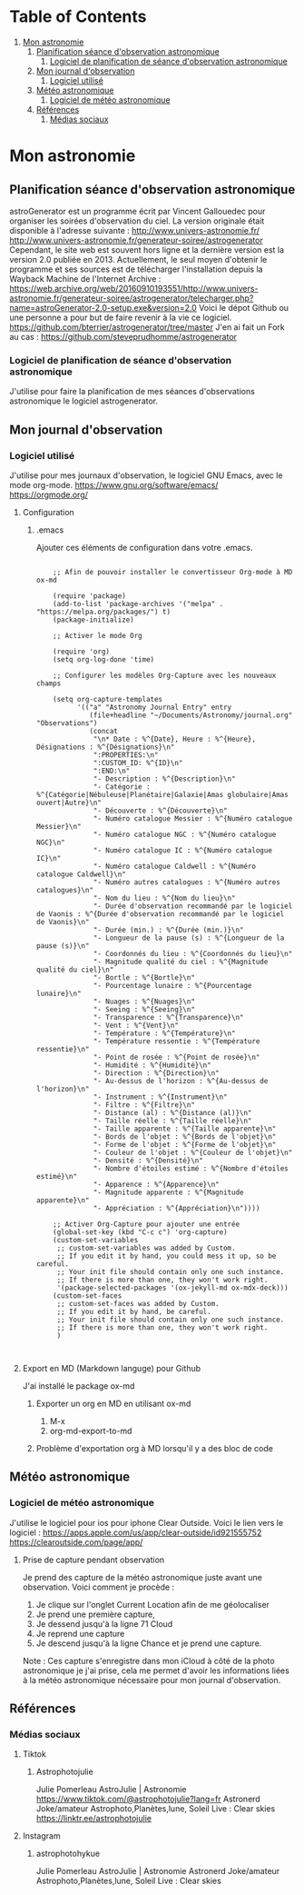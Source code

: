 
# Table of Contents

1.  [Mon astronomie](#org5ec2e94)
    1.  [Planification séance d'observation astronomique](#org2742bfc)
        1.  [Logiciel de planification de séance d'observation astronomique](#orgd3aefcc)
    2.  [Mon journal d'observation](#org9a5dae4)
        1.  [Logiciel utilisé](#org5926b1f)
    3.  [Météo astronomique](#orgbf30f21)
        1.  [Logiciel de météo astronomique](#org4a4e036)
    4.  [Références](#org38a21cf)
        1.  [Médias sociaux](#orgd53ed83)


<a id="org5ec2e94"></a>

# Mon astronomie


<a id="org2742bfc"></a>

## Planification séance d'observation astronomique

astroGenerator est un programme écrit par Vincent Gallouedec pour organiser les soirées d'observation du ciel.
La version originale était disponible à l'adresse suivante :
<http://www.univers-astronomie.fr/>
<http://www.univers-astronomie.fr/generateur-soiree/astrogenerator>
Cependant, le site web est souvent hors ligne et la dernière version est la version 2.0 publiée en 2013.
Actuellement, le seul moyen d'obtenir le programme et ses sources est de télécharger l'installation depuis la Wayback Machine de l'Internet Archive :
<https://web.archive.org/web/20160910193551/http://www.univers-astronomie.fr/generateur-soiree/astrogenerator/telecharger.php?name=astroGenerator-2.0-setup.exe&version=2.0>
Voici le dépot Github ou une personne a pour but de faire revenir à la vie ce logiciel.
<https://github.com/bterrier/astrogenerator/tree/master>
J'en ai fait un Fork au cas :
<https://github.com/steveprudhomme/astrogenerator>


<a id="orgd3aefcc"></a>

### Logiciel de planification de séance d'observation astronomique

J'utilise pour faire la planification de mes séances d'observations astronomique le logiciel astrogenerator. 


<a id="org9a5dae4"></a>

## Mon journal d'observation


<a id="org5926b1f"></a>

### Logiciel utilisé

J'utilise pour mes journaux d'observation, le logiciel GNU Emacs, avec le mode org-mode.
<https://www.gnu.org/software/emacs/>
<https://orgmode.org/>

1.  Configuration

    1.  .emacs
    
        Ajouter ces éléments de configuration dans votre .emacs.
		```elisp
        
            ;; Afin de pouvoir installer le convertisseur Org-mode à MD ox-md
            
            (require 'package)
            (add-to-list 'package-archives '("melpa" . "https://melpa.org/packages/") t)
            (package-initialize)
            
            ;; Activer le mode Org
            
            (require 'org)
            (setq org-log-done 'time)
            
            ;; Configurer les modèles Org-Capture avec les nouveaux champs
            
            (setq org-capture-templates
                  '(("a" "Astronomy Journal Entry" entry
                     (file+headline "~/Documents/Astronomy/journal.org" "Observations")
                     (concat
                      "\n* Date : %^{Date}, Heure : %^{Heure}, Désignations : %^{Désignations}\n"
                      ":PROPERTIES:\n"
                      ":CUSTOM_ID: %^{ID}\n"
                      ":END:\n"
                      "- Description : %^{Description}\n"
                      "- Catégorie : %^{Catégorie|Nébuleuse|Planétaire|Galaxie|Amas globulaire|Amas ouvert|Autre}\n"
                      "- Découverte : %^{Découverte}\n"
                      "- Numéro catalogue Messier : %^{Numéro catalogue Messier}\n"
                      "- Numéro catalogue NGC : %^{Numéro catalogue NGC}\n"
                      "- Numéro catalogue IC : %^{Numéro catalogue IC}\n"
                      "- Numéro catalogue Caldwell : %^{Numéro catalogue Caldwell}\n"
                      "- Numéro autres catalogues : %^{Numéro autres catalogues}\n"
                      "- Nom du lieu : %^{Nom du lieu}\n"
                      "- Durée d'observation recommandé par le logiciel de Vaonis : %^{Durée d'observation recommandé par le logiciel de Vaonis}\n"
                      "- Durée (min.) : %^{Durée (min.)}\n"
                      "- Longueur de la pause (s) : %^{Longueur de la pause (s)}\n"
                      "- Coordonnés du lieu : %^{Coordonnés du lieu}\n"
                      "- Magnitude qualité du ciel : %^{Magnitude qualité du ciel}\n"
                      "- Bortle : %^{Bortle}\n"
                      "- Pourcentage lunaire : %^{Pourcentage lunaire}\n"
                      "- Nuages : %^{Nuages}\n"
                      "- Seeing : %^{Seeing}\n"
                      "- Transparence : %^{Transparence}\n"
                      "- Vent : %^{Vent}\n"
                      "- Température : %^{Température}\n"
                      "- Température ressentie : %^{Température ressentie}\n"
                      "- Point de rosée : %^{Point de rosée}\n"
                      "- Humidité : %^{Humidité}\n"
                      "- Direction : %^{Direction}\n"
                      "- Au-dessus de l'horizon : %^{Au-dessus de l'horizon}\n"
                      "- Instrument : %^{Instrument}\n"
                      "- Filtre : %^{Filtre}\n"
                      "- Distance (al) : %^{Distance (al)}\n"
                      "- Taille réelle : %^{Taille réelle}\n"
                      "- Taille apparente : %^{Taille apparente}\n"
                      "- Bords de l'objet : %^{Bords de l'objet}\n"
                      "- Forme de l'objet : %^{Forme de l'objet}\n"
                      "- Couleur de l'objet : %^{Couleur de l'objet}\n"
                      "- Densité : %^{Densité}\n"
                      "- Nombre d'étoiles estimé : %^{Nombre d'étoiles estimé}\n"
                      "- Apparence : %^{Apparence}\n"
                      "- Magnitude apparente : %^{Magnitude apparente}\n"
                      "- Appréciation : %^{Appréciation}\n"))))
            
            ;; Activer Org-Capture pour ajouter une entrée
            (global-set-key (kbd "C-c c") 'org-capture)
            (custom-set-variables
             ;; custom-set-variables was added by Custom.
             ;; If you edit it by hand, you could mess it up, so be careful.
             ;; Your init file should contain only one such instance.
             ;; If there is more than one, they won't work right.
             '(package-selected-packages '(ox-jekyll-md ox-mdx-deck)))
            (custom-set-faces
             ;; custom-set-faces was added by Custom.
             ;; If you edit it by hand, be careful.
             ;; Your init file should contain only one such instance.
             ;; If there is more than one, they won't work right.
             )

	```


2.  Export en MD (Markdown languge) pour Github

    J'ai installé le package ox-md
    
    1.  Exporter un org en MD en utilisant ox-md
    
        1.  M-x
        2.  org-md-export-to-md
    
    2.  Problème d'exportation org à MD lorsqu'il y a des bloc de code


<a id="orgbf30f21"></a>

## Météo astronomique


<a id="org4a4e036"></a>

### Logiciel de météo astronomique

J'utilise le logiciel pour ios pour iphone Clear Outside.
Voici le lien vers le logiciel :
<https://apps.apple.com/us/app/clear-outside/id921555752>
<https://clearoutside.com/page/app/>

1.  Prise de capture pendant observation

    Je prend des capture de la météo astronomique juste avant une observation.
    Voici comment je procède :
    
    1.  Je clique sur l'onglet Current Location afin de me géolocaliser
    2.  Je prend une première capture,
    3.  Je dessend jusqu'à la ligne 71 Cloud
    4.  Je reprend une capture
    5.  Je descend jusqu'à la ligne Chance et je prend une capture.
    
    Note : Ces capture s'enregistre dans mon iCloud à côté de la photo astronomique je j'ai prise, cela me permet d'avoir les informations liées à la météo astronomique nécessaire pour mon journal d'observation.


<a id="org38a21cf"></a>

## Références


<a id="orgd53ed83"></a>

### Médias sociaux

1.  Tiktok

    1.  Astrophotojulie
    
        Julie Pomerleau
        AstroJulie | Astronomie 
        <https://www.tiktok.com/@astrophotojulie?lang=fr>
        Astronerd Joke/amateur Astrophoto,Planètes,lune, Soleil
        Live : Clear skies
        <https://linktr.ee/astrophotojulie>

2.  Instagram

    1.  astrophotohykue
    
        Julie Pomerleau
        AstroJulie | Astronomie
        Astronerd Joke/amateur Astrophoto,Planètes,lune, Soleil
        Live : Clear skies

